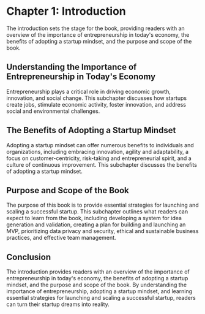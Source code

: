 Chapter 1: Introduction
=======================

The introduction sets the stage for the book, providing readers with an overview of the importance of entrepreneurship in today's economy, the benefits of adopting a startup mindset, and the purpose and scope of the book.

Understanding the Importance of Entrepreneurship in Today's Economy
-------------------------------------------------------------------

Entrepreneurship plays a critical role in driving economic growth, innovation, and social change. This subchapter discusses how startups create jobs, stimulate economic activity, foster innovation, and address social and environmental challenges.

The Benefits of Adopting a Startup Mindset
------------------------------------------

Adopting a startup mindset can offer numerous benefits to individuals and organizations, including embracing innovation, agility and adaptability, a focus on customer-centricity, risk-taking and entrepreneurial spirit, and a culture of continuous improvement. This subchapter discusses the benefits of adopting a startup mindset.

Purpose and Scope of the Book
-----------------------------

The purpose of this book is to provide essential strategies for launching and scaling a successful startup. This subchapter outlines what readers can expect to learn from the book, including developing a system for idea generation and validation, creating a plan for building and launching an MVP, prioritizing data privacy and security, ethical and sustainable business practices, and effective team management.

Conclusion
----------

The introduction provides readers with an overview of the importance of entrepreneurship in today's economy, the benefits of adopting a startup mindset, and the purpose and scope of the book. By understanding the importance of entrepreneurship, adopting a startup mindset, and learning essential strategies for launching and scaling a successful startup, readers can turn their startup dreams into reality.
